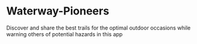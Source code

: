 # Waterway-Pioneers
Discover and share the best trails for the optimal outdoor occasions while warning others of potential hazards in this app
